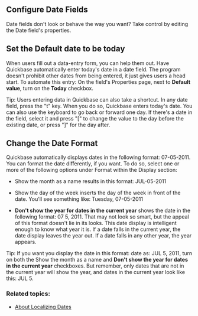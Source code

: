 ## Configure Date Fields

Date fields don't look or behave the way you want? Take control by editing the Date field's properties.

## Set the Default date to be today

When users fill out a data-entry form, you can help them out. Have Quickbase automatically enter today's date in a date field. The program doesn't prohibit other dates from being entered, it just gives users a head start. To automate this entry: On the field's Properties page, next to **Default value**, turn on the **Today** checkbox.

Tip: Users entering data in Quickbase can also take a shortcut. In any date field, press the "t" key. When you do so, Quickbase enters today's date. You can also use the keyboard to go back or forward one day. If there's a date in the field, select it and press "\[" to change the value to the day before the existing date, or press "\]" for the day after.

## Change the Date Format

Quickbase automatically displays dates in the following format: 07-05-2011. You can format the date differently, if you want. To do so, select one or more of the following options under Format within the Display section:

-   Show the month as a name results in this format: JUL-05-2011
    
-   Show the day of the week inserts the day of the week in front of the date. You'll see something like: Tuesday, 07-05-2011
    
-   **Don't show the year for dates in the current year** shows the date in the following format: 07 5, 2011. That may not look so smart, but the appeal of this format doesn't lie in its looks. This date display is intelligent enough to know what year it is. If a date falls in the current year, the date display leaves the year out. If a date falls in any other year, the year appears.
    

Tip: If you want you display the date in this format: date as: JUL 5, 2011, turn on both the Show the month as a name and **Don't show the year for dates in the current year** checkboxes. But remember, only dates that are not in the current year will show the year, and dates in the current year look like this: JUL 5.

### Related topics:

-   [About Localizing Dates](https://quickbase.zendesk.com/hc/en-us/articles/4570317130516-About-Localizing-Dates-)